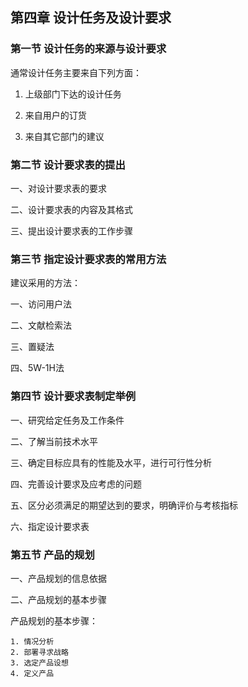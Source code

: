 ## 第四章 设计任务及设计要求 ##

### 第一节 设计任务的来源与设计要求 ###

通常设计任务主要来自下列方面：

1. 上级部门下达的设计任务

2. 来自用户的订货

3. 来自其它部门的建议

### 第二节 设计要求表的提出 ###

一、对设计要求表的要求

二、设计要求表的内容及其格式

三、提出设计要求表的工作步骤

### 第三节 指定设计要求表的常用方法 ###

建议采用的方法：

一、访问用户法

二、文献检索法

三、置疑法

四、5W-1H法

### 第四节 设计要求表制定举例 ###

一、研究给定任务及工作条件

二、了解当前技术水平

三、确定目标应具有的性能及水平，进行可行性分析

四、完善设计要求及应考虑的问题

五、区分必须满足的期望达到的要求，明确评价与考核指标

六、指定设计要求表

### 第五节 产品的规划 ###

一、产品规划的信息依据

二、产品规划的基本步骤

产品规划的基本步骤：

	1. 情况分析
	2. 部署寻求战略
	3. 选定产品设想
	4. 定义产品
	
